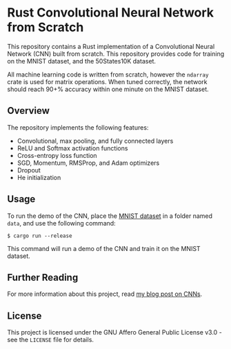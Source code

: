 # Rust Convolutional Neural Network from Scratch

This repository contains a Rust implementation of a Convolutional Neural Network (CNN) built from scratch. This repository provides code for training on the MNIST dataset, and the 50States10K dataset.

All machine learning code is written from scratch, however the `ndarray` crate is used for matrix operations. When tuned correctly, the network should reach 90+% accuracy within one minute on the MNIST dataset.

## Overview

The repository implements the following features:

- Convolutional, max pooling, and fully connected layers
- ReLU and Softmax activation functions
- Cross-entropy loss function
- SGD, Momentum, RMSProp, and Adam optimizers
- Dropout
- He initialization

## Usage

To run the demo of the CNN, place the [MNIST dataset](http://yann.lecun.com/exdb/mnist/) in a folder named `data`, and use the following command:

```
$ cargo run --release
```

This command will run a demo of the CNN and train it on the MNIST dataset.

## Further Reading

For more information about this project, read [my blog post on CNNs](https://charliegoldstraw.com/articles/cnn/).

## License

This project is licensed under the GNU Affero General Public License v3.0 - see the `LICENSE` file for details.
